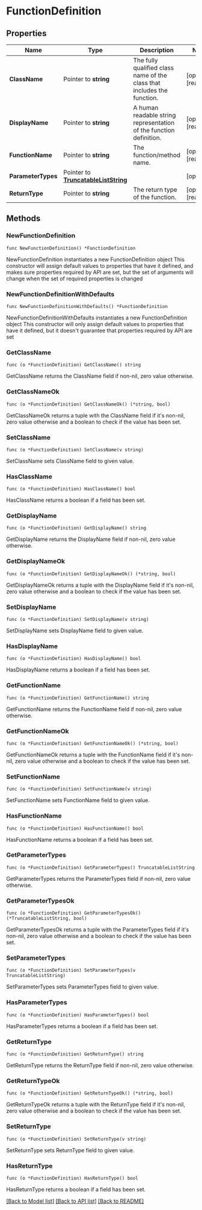 # FunctionDefinition

## Properties

Name | Type | Description | Notes
------------ | ------------- | ------------- | -------------
**ClassName** | Pointer to **string** | The fully qualified class name of the class that includes the function. | [optional] [readonly] 
**DisplayName** | Pointer to **string** | A human readable string representation of the function definition. | [optional] [readonly] 
**FunctionName** | Pointer to **string** | The function/method name. | [optional] [readonly] 
**ParameterTypes** | Pointer to [**TruncatableListString**](TruncatableListString.md) |  | [optional] 
**ReturnType** | Pointer to **string** | The return type of the function. | [optional] [readonly] 

## Methods

### NewFunctionDefinition

`func NewFunctionDefinition() *FunctionDefinition`

NewFunctionDefinition instantiates a new FunctionDefinition object
This constructor will assign default values to properties that have it defined,
and makes sure properties required by API are set, but the set of arguments
will change when the set of required properties is changed

### NewFunctionDefinitionWithDefaults

`func NewFunctionDefinitionWithDefaults() *FunctionDefinition`

NewFunctionDefinitionWithDefaults instantiates a new FunctionDefinition object
This constructor will only assign default values to properties that have it defined,
but it doesn't guarantee that properties required by API are set

### GetClassName

`func (o *FunctionDefinition) GetClassName() string`

GetClassName returns the ClassName field if non-nil, zero value otherwise.

### GetClassNameOk

`func (o *FunctionDefinition) GetClassNameOk() (*string, bool)`

GetClassNameOk returns a tuple with the ClassName field if it's non-nil, zero value otherwise
and a boolean to check if the value has been set.

### SetClassName

`func (o *FunctionDefinition) SetClassName(v string)`

SetClassName sets ClassName field to given value.

### HasClassName

`func (o *FunctionDefinition) HasClassName() bool`

HasClassName returns a boolean if a field has been set.

### GetDisplayName

`func (o *FunctionDefinition) GetDisplayName() string`

GetDisplayName returns the DisplayName field if non-nil, zero value otherwise.

### GetDisplayNameOk

`func (o *FunctionDefinition) GetDisplayNameOk() (*string, bool)`

GetDisplayNameOk returns a tuple with the DisplayName field if it's non-nil, zero value otherwise
and a boolean to check if the value has been set.

### SetDisplayName

`func (o *FunctionDefinition) SetDisplayName(v string)`

SetDisplayName sets DisplayName field to given value.

### HasDisplayName

`func (o *FunctionDefinition) HasDisplayName() bool`

HasDisplayName returns a boolean if a field has been set.

### GetFunctionName

`func (o *FunctionDefinition) GetFunctionName() string`

GetFunctionName returns the FunctionName field if non-nil, zero value otherwise.

### GetFunctionNameOk

`func (o *FunctionDefinition) GetFunctionNameOk() (*string, bool)`

GetFunctionNameOk returns a tuple with the FunctionName field if it's non-nil, zero value otherwise
and a boolean to check if the value has been set.

### SetFunctionName

`func (o *FunctionDefinition) SetFunctionName(v string)`

SetFunctionName sets FunctionName field to given value.

### HasFunctionName

`func (o *FunctionDefinition) HasFunctionName() bool`

HasFunctionName returns a boolean if a field has been set.

### GetParameterTypes

`func (o *FunctionDefinition) GetParameterTypes() TruncatableListString`

GetParameterTypes returns the ParameterTypes field if non-nil, zero value otherwise.

### GetParameterTypesOk

`func (o *FunctionDefinition) GetParameterTypesOk() (*TruncatableListString, bool)`

GetParameterTypesOk returns a tuple with the ParameterTypes field if it's non-nil, zero value otherwise
and a boolean to check if the value has been set.

### SetParameterTypes

`func (o *FunctionDefinition) SetParameterTypes(v TruncatableListString)`

SetParameterTypes sets ParameterTypes field to given value.

### HasParameterTypes

`func (o *FunctionDefinition) HasParameterTypes() bool`

HasParameterTypes returns a boolean if a field has been set.

### GetReturnType

`func (o *FunctionDefinition) GetReturnType() string`

GetReturnType returns the ReturnType field if non-nil, zero value otherwise.

### GetReturnTypeOk

`func (o *FunctionDefinition) GetReturnTypeOk() (*string, bool)`

GetReturnTypeOk returns a tuple with the ReturnType field if it's non-nil, zero value otherwise
and a boolean to check if the value has been set.

### SetReturnType

`func (o *FunctionDefinition) SetReturnType(v string)`

SetReturnType sets ReturnType field to given value.

### HasReturnType

`func (o *FunctionDefinition) HasReturnType() bool`

HasReturnType returns a boolean if a field has been set.


[[Back to Model list]](../README.md#documentation-for-models) [[Back to API list]](../README.md#documentation-for-api-endpoints) [[Back to README]](../README.md)


